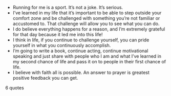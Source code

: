  - Running for me is a sport. It’s not a joke. It’s serious.
 - I’ve learned in my life that it’s important to be able to step outside your comfort zone and be challenged with something you’re not familiar or accustomed to. That challenge will allow you to see what you can do.
 - I do believe everything happens for a reason, and I’m extremely grateful for that day because it led me into this life!
 - I think in life, if you continue to challenge yourself, you can pride yourself in what you continuously accomplish.
 - I’m going to write a book, continue acting, continue motivational speaking and just share with people who I am and what I’ve learned in my second chance of life and pass it on to people in their first chance of life.
 - I believe with faith all is possible. An answer to prayer is greatest positive feedback you can get.

6 quotes